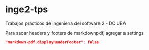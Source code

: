 # inge2-tps

Trabajos prácticos de ingeniería del software 2 - DC UBA

Para sacar headers y footers de markdownpdf, agregar a settings

```json
"markdown-pdf.displayHeaderFooter": false
```
